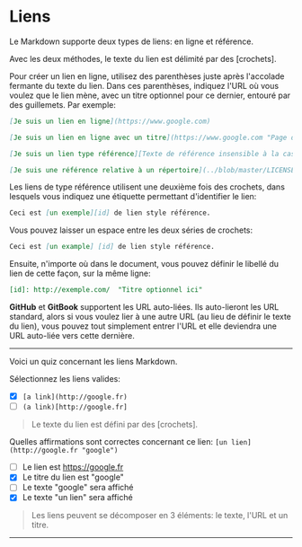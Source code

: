 # Liens

Le Markdown supporte deux types de liens: en ligne et référence.

Avec les deux méthodes, le texte du lien est délimité par des [crochets].

Pour créer un lien en ligne, utilisez des parenthèses juste après l'accolade fermante du texte du lien. Dans ces parenthèses, indiquez l'URL où vous voulez que le lien mène, avec un titre optionnel pour ce dernier, entouré par des guillemets. Par exemple:
```markdown
[Je suis un lien en ligne](https://www.google.com)

[Je suis un lien en ligne avec un titre](https://www.google.com "Page d'accueil de Google")

[Je suis un lien type référence][Texte de référence insensible à la casse]

[Je suis une référence relative à un répertoire](../blob/master/LICENSE)
```

Les liens de type référence utilisent une deuxième fois des crochets, dans lesquels vous indiquez une étiquette permettant d'identifier le lien:
```markdown
Ceci est [un exemple][id] de lien style référence.
```

Vous pouvez laisser un espace entre les deux séries de crochets:
```markdown
Ceci est [un example] [id] de lien style référence.
```

Ensuite, n'importe où dans le document, vous pouvez définir le libellé du lien de cette façon, sur la même ligne:
```markdown
[id]: http://exemple.com/  "Titre optionnel ici"
```

**GitHub** et **GitBook** supportent les URL auto-liées. Ils auto-lieront les URL standard, alors si vous voulez lier à une autre URL (au lieu de définir le texte du lien), vous pouvez tout simplement entrer l'URL et elle deviendra une URL auto-liée vers cette dernière.


---

Voici un quiz concernant les liens Markdown.

Sélectionnez les liens valides:
- [x] `[a link](http://google.fr)`
- [ ] `(a link)[http://google.fr]`

> Le texte du lien est défini par des [crochets].

Quelles affirmations sont correctes concernant ce lien: ```[un lien](http://google.fr "google")```
- [ ] Le lien est https://google.fr
- [x] Le titre du lien est "google"
- [ ] Le texte "google" sera affiché
- [x] Le texte "un lien" sera affiché

> Les liens peuvent se décomposer en 3 éléments: le texte, l'URL et un titre.

---

